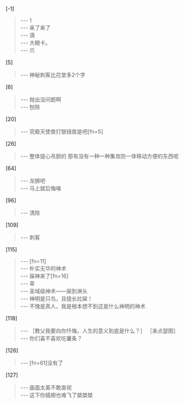 
[-1] 
>--- 1<br>
>--- 来了来了<br>
>--- 滴<br>
>--- 大眼卡。<br>
>--- 爪<br>

[5] 
>--- 神秘刺客比花堂多2个字<br>

[6] 
>--- 抛出没问题啊<br>
>--- 刨除<br>

[20] 
>--- 究极天使兽打银镜兽是吧[fn=5]<br>

[26] 
>--- 整体提心吊胆的 那有没有一种一种集攻防一体移动方便的东西呢<br>

[64] 
>--- 龙狮吧<br>
>--- 马上就后悔咯<br>

[96] 
>--- 清除<br>

[109] 
>--- 刺客<br>

[115] 
>--- [fn=11]<br>
>--- 朴实无华的神术<br>
>--- 屎神来了[fn=16]<br>
>--- 草<br>
>--- 圣域级神术——屎到淋头<br>
>--- 神明是只鸟，且擅长拉屎！<br>
>--- 不愧是真人，我是根本想不到这是什么神明的神术<br>

[118] 
>--- ［教父我要向你忏悔，人生的意义到底是什么？］
［来点瑟图］<br>
>--- 你们喜不喜欢吃薯条？<br>

[126] 
>--- [fn=61]没有了<br>

[127] 
>--- 画面太美不敢直视<br>
>--- 这下你插翅也难飞了桀桀桀<br>
